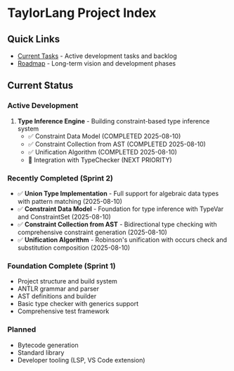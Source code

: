 # TaylorLang Project Index

## Quick Links
- [Current Tasks](./tasks.md) - Active development tasks and backlog
- [Roadmap](./roadmap.md) - Long-term vision and development phases

## Current Status

### Active Development
1. **Type Inference Engine** - Building constraint-based type inference system
   - ✅ Constraint Data Model (COMPLETED 2025-08-10)
   - ✅ Constraint Collection from AST (COMPLETED 2025-08-10)
   - ✅ Unification Algorithm (COMPLETED 2025-08-10)
   - 🚀 Integration with TypeChecker (NEXT PRIORITY)

### Recently Completed (Sprint 2)
- ✅ **Union Type Implementation** - Full support for algebraic data types with pattern matching (2025-08-10)
- ✅ **Constraint Data Model** - Foundation for type inference with TypeVar and ConstraintSet (2025-08-10)
- ✅ **Constraint Collection from AST** - Bidirectional type checking with comprehensive constraint generation (2025-08-10)
- ✅ **Unification Algorithm** - Robinson's unification with occurs check and substitution composition (2025-08-10)

### Foundation Complete (Sprint 1)
- Project structure and build system
- ANTLR grammar and parser
- AST definitions and builder
- Basic type checker with generics support
- Comprehensive test framework

### Planned
- Bytecode generation
- Standard library
- Developer tooling (LSP, VS Code extension)